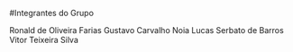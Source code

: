 #Integrantes do Grupo


Ronald de Oliveira Farias
Gustavo Carvalho Noia
Lucas Serbato de Barros
Vitor Teixeira Silva
